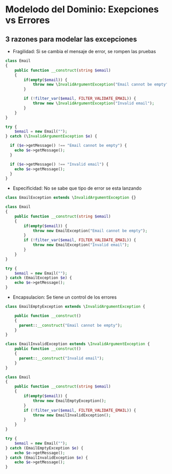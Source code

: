 # Modelodo del Dominio: Exepciones vs Errores

## 3 razones para modelar las excepciones

- Fragilidad: Si se cambia el mensaje de error, se rompen las pruebas

```php
class Email
{
    public function __construct(string $email)
    {
        if(empty($email)) {
            throw new \InvalidArgumentException("Email cannot be empty");
        }

        if (!filter_var($email, FILTER_VALIDATE_EMAIL)) {
            throw new \InvalidArgumentException("Invalid email");
        }
    }
}

try {
    $email = new Email("");
} catch (\InvalidArgumentException $e) {

  if ($e->getMessage() !== "Email cannot be empty") {
    echo $e->getMessage();
  }

  if ($e->getMessage() !== "Invalid email") {
    echo $e->getMessage();
  }
}
```

- Especificidad: No se sabe que tipo de error se esta lanzando

```php
class EmailException extends \InvalidArgumentException {}

class Email
{
    public function __construct(string $email)
    {
        if(empty($email)) {
            throw new EmailException("Email cannot be empty");
        }
        if (!filter_var($email, FILTER_VALIDATE_EMAIL)) {
            throw new EmailException("Invalid email");
        }
    }
}

try {
    $email = new Email("");
} catch (EmailException $e) {
    echo $e->getMessage();
}
```

- Encapsulacion: Se tiene un control de los errores

```php
class EmailEmptyException extends \InvalidArgumentException {

    public function __construct()
    {
      parent::__construct("Email cannot be empty");
    }
}

class EmailInvalidException extends \InvalidArgumentException {
    public function __construct()
    {
      parent::__construct("Invalid email");
    }
}

class Email
{
    public function __construct(string $email)
    {
        if(empty($email)) {
            throw new EmailEmptyException();
        }
        if (!filter_var($email, FILTER_VALIDATE_EMAIL)) {
            throw new EmailInvalidException();
        }
    }
}

try {
    $email = new Email("");
} catch (EmailEmptyException $e) {
    echo $e->getMessage();
} catch (EmailInvalidException $e) {
    echo $e->getMessage();
}
```

